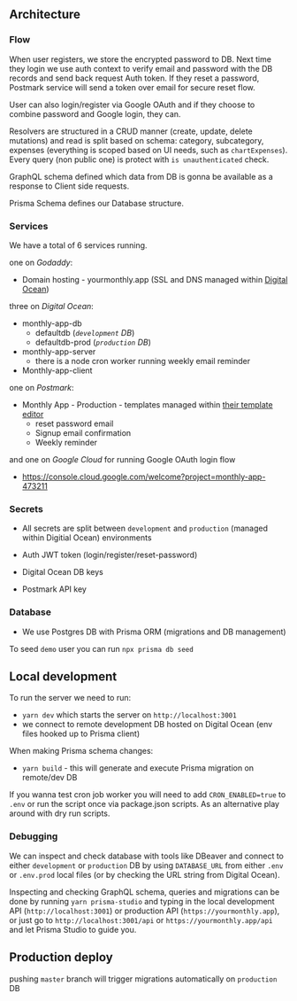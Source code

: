 ## Architecture

### Flow

When user registers, we store the encrypted password to DB.
Next time they login we use auth context to verify email and password with the DB records and send back request Auth token.
If they reset a password, Postmark service will send a token over email for secure reset flow.

User can also login/register via Google OAuth and if they choose to combine password and Google login, they can.

Resolvers are structured in a CRUD manner (create, update, delete mutations) and read is split based on schema:
category, subcategory, expenses (everything is scoped based on UI needs, such as `chartExpenses`).
Every query (non public one) is protect with `is unauthenticated` check.

GraphQL schema defined which data from DB is gonna be available as a response to Client side requests.

Prisma Schema defines our Database structure.

### Services

We have a total of 6 services running.

one on *Godaddy*:
- Domain hosting - yourmonthly.app (SSL and DNS managed within [Digital Ocean](https://cloud.digitalocean.com/networking/domains))

three on *Digital Ocean*:
- monthly-app-db
  - defaultdb (*`development` DB*)
  - defaultdb-prod (*`production` DB*)
- monthly-app-server
  - there is a node cron worker running weekly email reminder
- Monthly-app-client

one on *Postmark*:
- Monthly App - Production - templates managed within [their template editor](https://account.postmarkapp.com/servers/11744691/templates)
  - reset password email
  - Signup email confirmation
  - Weekly reminder

and one on *Google Cloud* for running Google OAuth login flow
- https://console.cloud.google.com/welcome?project=monthly-app-473211

### Secrets
- All secrets are split between `development` and `production` (managed within Digitial Ocean) environments

- Auth JWT token (login/register/reset-password)
- Digital Ocean DB keys
- Postmark API key

### Database
- We use Postgres DB with Prisma ORM (migrations and DB management)

To seed `demo` user you can run `npx prisma db seed`

## Local development

To run the server we need to run:
  - `yarn dev` which starts the server on `http://localhost:3001`
  - we connect to remote development DB hosted on Digital Ocean (env files hooked up to Prisma client)

When making Prisma schema changes:
  - `yarn build` - this will generate and execute Prisma migration on remote/dev DB

If you wanna test cron job worker you will need to add `CRON_ENABLED=true` to `.env` or run the script once via package.json scripts.
As an alternative play around with dry run scripts.

### Debugging
We can inspect and check database with tools like DBeaver and connect to either `development` or `production` DB by using `DATABASE_URL` from either `.env` or `.env.prod` local files (or by checking the URL string from Digital Ocean).

Inspecting and checking GraphQL schema, queries and migrations can be done by running `yarn prisma-studio` and typing in the local development API (`http://localhost:3001`) or production API (`https://yourmonthly.app`), or just go to `http://localhost:3001/api` or `https://yourmonthly.app/api` and let Prisma Studio to guide you.

## Production deploy
pushing `master` branch will trigger migrations automatically on `production` DB
